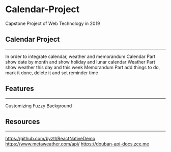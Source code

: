  
# Calendar-Project
Capstone Project of Web Technology in 2019

## Calendar Project
------
In order to integrate calendar, weather and memorandum
Calendar Part
show date by month and show holiday and lunar calendar
Weather Part
show weather this day and this week
Memorandum Part
add things to do, mark it done, delete it and set reminder time

## Features
--------
Customizing Fuzzy Background

## Resources
------
https://github.com/byztl/ReactNativeDemo
https://www.metaweather.com/api/
https://douban-api-docs.zce.me
